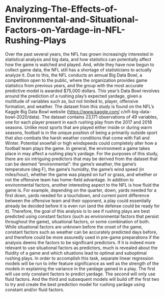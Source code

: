 # Analyzing-The-Effects-of-Environmental-and-Situational-Factors-on-Yardage-in-NFL-Rushing-Plays

Over the past several years, the NFL has grown increasingly interested in statistical analysis and big data, and
how statistics can potentially affect how the game is watched and played. And, while they have now begun
to collect game data, the NFL still has a shortage of statisticians to actually analyze it. Due to this, the NFL
conducts an annual Big Data Bowl, a competition open to the public, where the organization provides game
statistics from previous years, and the group with the most accurate predictive model is awarded $75,000
dollars. This year’s Data Bowl revolves around the prediction of a rushing play’s expected yardage, given a
multitude of variables such as, but not limited to, player, offensive formation, and weather.
The dataset from this study is found on the NFL’s Kaggle Big Data Bowl website (https://www.kaggle.com/
c/nfl-big-data-bowl-2020/data). The dataset contains 23,171 observations of 49 variables, one for each player
present in each rushing play from the 2017 and 2018 seasons. Unlike most sports that are played either inside
or during warm seasons, football is in the unique position of being a primarily outside sport that also combats
the harsh weather conditions that come with Fall and Winter. Potential snowfall or high windspeeds could
completely alter how a football team plays the game. In general, the environment a game takes place in may
affect a rushing play’s yardage. For the purposes of this study, there are six intriguing predictors that may be
derived from the dataset that can be deemed “environmental”: the game’s weather, the game’s temperature
(deg F), the game’s humidity, the game’s wind speed (in miles/hour), whether the game was played on turf
or grass, and whether or not the offensive team has home-field advantage.
In addition to environmental factors, another interesting aspect to the NFL is how fluid the game is. For
example, depending on the quarter, down, yards needed for a first down, yards needed for a touchdown, and
current point difference between the offensive team and their opponent, a play could essentially already be
decided before it is even run (and the defense could be ready for it). Therefore, the goal of this analysis is
to see if rushing plays are best predicted using constant factors (such as environmental factors that persist
throughout the game), situational factors, or some combination of both. While situational factors are unknown
before the onset of the game, constant factors such as weather can be accurately predicted days before, and
therefore could be more assuredly used in pre-game preparations if the analysis deems the factors to be
significant predictors. If it is indeed more relevant to use situational factors as predictors, much is revealed
about the fluidity of a game and which situations lead to optimal and suboptimal rushing plays.
In order to accomplish this task, separate linear regression models will be run to infer feature significance
as well as the strength of the models in explaining the variance in the yardage gained in a play. The first
will use only constant factors to predict yardage. The second will only use fluid factors. And the third and
subsequent models will build off the first two to try and create the best prediction model for rushing yardage
using constant and/or fluid factors.
